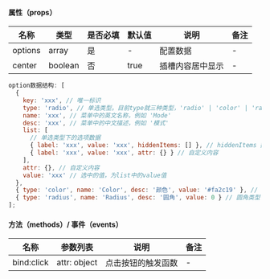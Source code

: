 #### 属性（props）

| 名称    | 类型    | 是否必填 | 默认值 | 说明             | 备注 |
| ------- | ------- | -------- | ------ | ---------------- | ---- |
| options | array   | 是       | -      | 配置数据         | -    |
| center  | boolean | 否       | true   | 插槽内容居中显示 | -    |

```javascript
option数据结构: [
  {
    key: 'xxx', // 唯一标识
    type: 'radio', // 单选类型。目前type就三种类型，'radio' | 'color' | 'radius'
    name: 'xxx', // 菜单中的英文名称，例如 'Mode'
    desc: 'xxx', // 菜单中的中文描述，例如 '模式'
    list: [
      // 单选类型下的选项数据
      { label: 'xxx', value: 'xxx', hiddenItems: [] }, // hiddenItems 数组中添加此项被选中后需要隐藏项的name
      { label: 'xxx', value: 'xxx', attr: {} } // 自定义内容
    ],
    attr: {}, // 自定义内容
    value: 'xxx' // 选中的值，为list中的value值
  },
  { type: 'color', name: 'Color', desc: '颜色', value: '#fa2c19' }, // 颜色类型
  { type: 'radius', name: 'Radius', desc: '圆角', value: 0 } // 圆角类型
];
```

#### 方法（methods）/ 事件（events）

| 名称       | 参数列表     | 说明               | 备注 |
| ---------- | ------------ | ------------------ | ---- |
| bind:click | attr: object | 点击按钮的触发函数 | -    |

